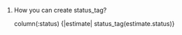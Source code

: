 1. How you can create status_tag?
      
      column(:status) {|estimate| status_tag(estimate.status)}

